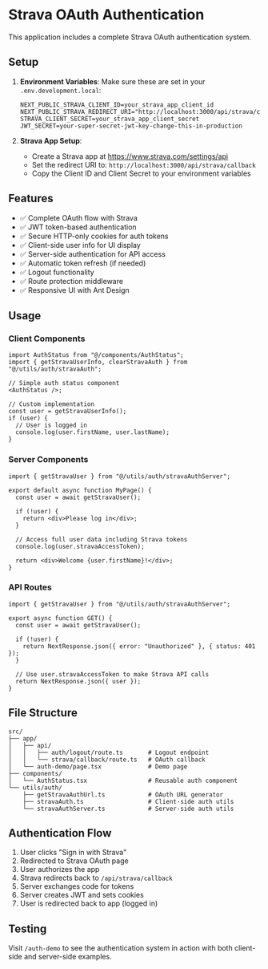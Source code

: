 # Strava OAuth Authentication

This application includes a complete Strava OAuth authentication system.

## Setup

1. **Environment Variables**: Make sure these are set in your `.env.development.local`:

   ```
   NEXT_PUBLIC_STRAVA_CLIENT_ID=your_strava_app_client_id
   NEXT_PUBLIC_STRAVA_REDIRECT_URI="http://localhost:3000/api/strava/callback"
   STRAVA_CLIENT_SECRET=your_strava_app_client_secret
   JWT_SECRET=your-super-secret-jwt-key-change-this-in-production
   ```

2. **Strava App Setup**:
   - Create a Strava app at https://www.strava.com/settings/api
   - Set the redirect URI to: `http://localhost:3000/api/strava/callback`
   - Copy the Client ID and Client Secret to your environment variables

## Features

- ✅ Complete OAuth flow with Strava
- ✅ JWT token-based authentication
- ✅ Secure HTTP-only cookies for auth tokens
- ✅ Client-side user info for UI display
- ✅ Server-side authentication for API access
- ✅ Automatic token refresh (if needed)
- ✅ Logout functionality
- ✅ Route protection middleware
- ✅ Responsive UI with Ant Design

## Usage

### Client Components

```tsx
import AuthStatus from "@/components/AuthStatus";
import { getStravaUserInfo, clearStravaAuth } from "@/utils/auth/stravaAuth";

// Simple auth status component
<AuthStatus />;

// Custom implementation
const user = getStravaUserInfo();
if (user) {
  // User is logged in
  console.log(user.firstName, user.lastName);
}
```

### Server Components

```tsx
import { getStravaUser } from "@/utils/auth/stravaAuthServer";

export default async function MyPage() {
  const user = await getStravaUser();

  if (!user) {
    return <div>Please log in</div>;
  }

  // Access full user data including Strava tokens
  console.log(user.stravaAccessToken);

  return <div>Welcome {user.firstName}!</div>;
}
```

### API Routes

```tsx
import { getStravaUser } from "@/utils/auth/stravaAuthServer";

export async function GET() {
  const user = await getStravaUser();

  if (!user) {
    return NextResponse.json({ error: "Unauthorized" }, { status: 401 });
  }

  // Use user.stravaAccessToken to make Strava API calls
  return NextResponse.json({ user });
}
```

## File Structure

```
src/
├── app/
│   ├── api/
│   │   ├── auth/logout/route.ts       # Logout endpoint
│   │   └── strava/callback/route.ts   # OAuth callback
│   └── auth-demo/page.tsx             # Demo page
├── components/
│   └── AuthStatus.tsx                 # Reusable auth component
└── utils/auth/
    ├── getStravaAuthUrl.ts            # OAuth URL generator
    ├── stravaAuth.ts                  # Client-side auth utils
    └── stravaAuthServer.ts            # Server-side auth utils
```

## Authentication Flow

1. User clicks "Sign in with Strava"
2. Redirected to Strava OAuth page
3. User authorizes the app
4. Strava redirects back to `/api/strava/callback`
5. Server exchanges code for tokens
6. Server creates JWT and sets cookies
7. User is redirected back to app (logged in)

## Testing

Visit `/auth-demo` to see the authentication system in action with both client-side and server-side examples.

